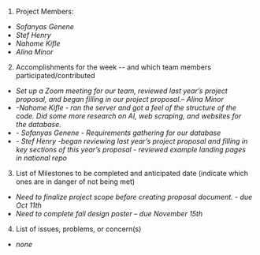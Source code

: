 1) Project Members:

* *Sofanyas Genene*  
* *Stef Henry*  
* *Nahome Kifle*  
* *Alina Minor*

2) Accomplishments for the week \-- and which team members participated/contributed

* *Set up a Zoom meeting for our team, reviewed last year’s project proposal, and began filling in our project proposal.– Alina Minor*  
* *\-Nahome Kifle \- ran the server and got a feel of the structure of the code. Did some more research on AI, web scraping, and websites for the database.*  
* *\- Sofanyas Genene \- Requirements gathering for our database*  
* *\- Stef Henry \-began reviewing last year’s project proposal and filling in key sections of this year’s proposal \- reviewed example landing pages in national repo*

3) List of Milestones to be completed and anticipated date (indicate which ones are in danger of not being met) 

* *Need to finalize project scope before creating proposal document. \- due Oct 11th*  
* *Need to complete fall design poster – due November 15th*

4) List of issues, problems, or concern(s)

* *none*  
  